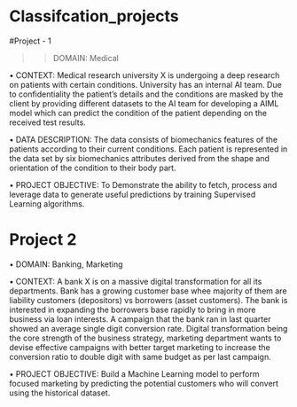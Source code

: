 # Classifcation_projects 
#Project - 1
>> DOMAIN: Medical

• CONTEXT: Medical research university X is undergoing a deep research on patients with certain conditions. University has an internal AI team.
Due to confidentiality the patient’s details and the conditions are masked by the client by providing different datasets to the AI team for
developing a AIML model which can predict the condition of the patient depending on the received test results.

• DATA DESCRIPTION: The data consists of biomechanics features of the patients according to their current conditions. Each patient is
represented in the data set by six biomechanics attributes derived from the shape and orientation of the condition to their body part.

• PROJECT OBJECTIVE: To Demonstrate the ability to fetch, process and leverage data to generate useful predictions by training Supervised
Learning algorithms.

# Project 2
• DOMAIN: Banking, Marketing

• CONTEXT: A bank X is on a massive digital transformation for all its departments. Bank has a growing customer base whee majority of them are
liability customers (depositors) vs borrowers (asset customers). The bank is interested in expanding the borrowers base rapidly to bring in more 
business via loan interests. A campaign that the bank ran in last quarter showed an average single digit conversion rate. Digital transformation 
being the core strength of the business strategy, marketing department wants to devise effective campaigns with better target marketing to 
increase the conversion ratio to double digit with same budget as per last campaign.

• PROJECT OBJECTIVE: Build a Machine Learning model to perform focused marketing by predicting the potential customers who will convert using the historical dataset.
